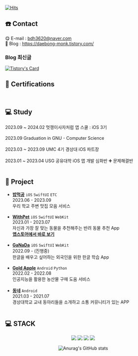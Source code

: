 [![Hits](https://hits.seeyoufarm.com/api/count/incr/badge.svg?url=https%3A%2F%2Fgithub.com%2Fbdh3620%2Fhit-counter&count_bg=%23FFD900&title_bg=%23B82525&icon=&icon_color=%23E7E7E7&title=hits&edge_flat=false)](https://hits.seeyoufarm.com)

## ☎️ Contact

😋 E-mail : bdh3620@naver.com
<br>
🤩 Blog : https://daebong-monk.tistory.com/
<br>
### Blog 최신글
[![Tistory's Card](https://github-readme-tistory-card.vercel.app/api/badge?name=daebong-monk&postId={default}&theme=default)](https://daebong-monk.tistory.com)

## 🏅 Certifications
<!-- CREDLY-BADGES:START -->
<!-- 이 사이의 내용은 GitHub Actions에 의해 자동으로 업데이트 됩니다. -->
<!-- CREDLY-BADGES:END -->

<br>

## 💻 Study

2023.09 ~ 2024.02 멋쟁이사자처럼 앱 스쿨 : iOS 3기 
<br>
<br>
2023.09 Graduation in GNU - Computer Science 
<br>
<br>
2023.03 ~ 2023.09 UMC 4기 경상대 iOS 파트장
<br>
<br>
2023.01 ~ 2023.04 USG 공유대학 iOS 앱 개발 심화반 ➕ 문제해결반
</br>
</br>

## 📲 Project
- [**밥먹공**](https://github.com/DevLarva/Demo-Day)  `iOS` `SwiftUI` `ETC` </br>
2023.06 - 2023.09  </br>
우리 학교 주변 맛집 모음 서비스  </br></br>
- [**WithPet**](https://github.com/ProjectInTheClass/FitPet)  `iOS` `SwiftUI` `WebKit` </br>
2023.01 - 2023.07  </br>
자신과 가장 잘 맞는 동물을 추천해주는 반려 동물 추천 App  </br>
[**앱스토어에서 바로 보기**](https://apps.apple.com/kr/app/위드펫-withpet/id6450793840)  </br></br>
- [**GaNaDa**](https://github.com/DevLarva/GaNaDa)  `iOS` `SwiftUI` `WebKit` </br>
2022.09 - (진행중)  </br>
한글을 배우고 싶어하는 외국인을 위한 한글 학습 App  </br></br>
- [**Gold Apple**](https://github.com/GNU-CS22-Golden-Apple)  `Android` `Python` </br>
2022.02 - 2022.08  </br>
인공지능을 활용한 농산물 구매 도움 서비스  </br></br>
- [**동네**](https://github.com/SWP-DongNae)  `Android` </br>
2021.03 - 2021.07  </br>
경상대학교 교내 동아리들을 소개하고 소통 커뮤니티가 있는 APP </br></br>

## 💻 STACK
</div>
  <div align=center> 
<img src="https://img.shields.io/badge/Swift-F05138?style=for-the-badge&logo=Swift&logoColor=white">
<img src="https://img.shields.io/badge/Xcode-47EFB?style=for-the-badge&logo=xcode&logoColor=white">
<img src="https://img.shields.io/badge/ios-000000?style=for-the-badge&logo=ios&logoColor=white">
<img src="https://img.shields.io/badge/Notion-000000?style=for-the-badge&logo=Notion&logoColor=white">

![Anurag's GitHub stats](https://github-readme-stats.vercel.app/api?username=DevLarva&show_icons=true&theme=shades-of-purple)

</div>
